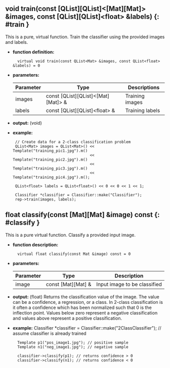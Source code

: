 ## void train(const [QList][QList]&lt;[Mat][Mat]&gt; &images, const [QList][QList]&lt;float&gt; &labels) {: #train }

This is a pure, virtual function. Train the classifier using the provided images and labels. 

* **function definition:**

		virtual void train(const QList<Mat> &images, const QList<float> &labels) = 0
		
* **parameters:**

	Parameter | Type | Descriptions
	--- | --- | ---
	images | const [QList][QList]&lt;[Mat][Mat]&gt; & | Training images
	labels | const [QList][QList]&lt;float&gt; & | Training labels
	
* **output:** (void)
*  **example:**

		// Create data for a 2-class classification problem
        QList<Mat> images = QList<Mat>() << Template("training_pic1.jpg").m()
                                         << Template("training_pic2.jpg").m()
                                         << Template("training_pic3.jpg").m()
                                         << Template("training_pic4.jpg").m();

        QList<float> labels = QList<float>() << 0 << 0 << 1 << 1;

        Classifier *classifier = Classifier::make("Classifier");
        rep->train(images, labels);

## float classify(const [Mat][Mat] &image) const {: #classify }

This is a pure virtual function. Classify a provided input image. 

* **function description:**

		virtual float classify(const Mat &image) const = 0
		
* **parameters:**
	
	Parameter | Type | Description
	--- | --- | ---
	image | const [Mat][Mat] & | Input image to be classified
	
* **output:** (float) Returns the classification value of the image. The value can be a confidence, a regression, or a class. In 2-class classification is it often a confidence which has been normalized such that 0 is the inflection point. Values below zero represent a negative classification and values above represent a positive classification. 
* **example:**
		Classifier *classifier = Classifier::make("2ClassClassifier"); // assume classifier is already trained
		
		Template p1("pos_image1.jpg"); // positive sample
		Template n1("neg_image1.jpg"); // negative sample
		
		classifier->classify(p1); // returns confidence > 0
		classifier->classify(n1); // returns confidence < 0
